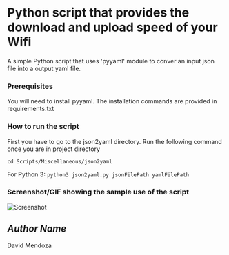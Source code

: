 # Python script that provides the download and upload speed of your Wifi
A simple Python script that uses 'pyyaml' module to conver an input json file into a output yaml file.

### Prerequisites
You will need to install pyyaml. 
The installation commands are provided in requirements.txt

### How to run the script
First you have to go to the json2yaml directory. Run the following command once you are in project directory

```cd Scripts/Miscellaneous/json2yaml```

For Python 3: ```python3 json2yaml.py jsonFilePath yamlFilePath```

### Screenshot/GIF showing the sample use of the script
![Screenshot](Screenshot.png)

## *Author Name*
David Mendoza